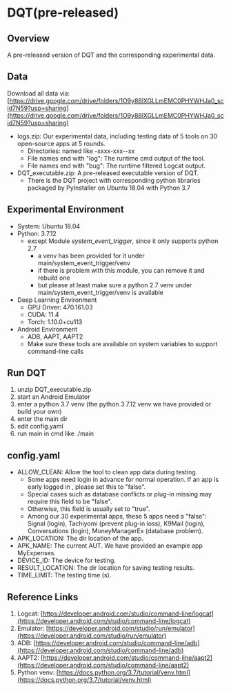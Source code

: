 # DQT(pre-released)
## Overview
A pre-released version of DQT and the corresponding experimental data.

## Data
Download all data via: [https://drive.google.com/drive/folders/1O9y88lXGLLmEMC0PHYWHJa0_scid7N59?usp=sharing](https://drive.google.com/drive/folders/1O9y88lXGLLmEMC0PHYWHJa0_scid7N59?usp=sharing)

- logs.zip: Our experimental data, including testing data of 5 tools on 30 open-source apps at 5 rounds. 
   - Directories: named like <Tool Name>-xxxx-xxx-<Round Number>-xx
   - File names end with "log": The runtime cmd output of the tool.
   - File names end with "bug": The runtime filtered Logcat output.
- DQT_executable.zip: A pre-released executable version of DQT.
   - There is the DQT project with corresponding python libraries packaged by PyInstaller on Ubuntu 18.04 with Python 3.7

## Experimental Environment

- System: Ubuntu 18.04
- Python: 3.7.12
   - except Module _system_event_trigger_, since it only supports python 2.7
      - a venv has been provided for it under main/system_event_trigger/venv
      - if there is problem with this module, you can remove it and rebuild one
      - but please at least make sure a python 2.7 venv under main/system_event_trigger/venv is available
- Deep Learning Environment
   - GPU Driver: 470.161.03
   - CUDA: 11.4
   - Torch: 1.10.0+cu113
- Android Environment
   - ADB, AAPT, AAPT2
   - Make sure these tools are available on system variables to support command-line calls

## Run DQT

1. unzip DQT_executable.zip
2. start an Android Emulator
3. enter a python 3.7 venv (the python 3.7.12 venv we have provided or build your own)
4. enter the main dir
5. edit config.yaml
6. run main in cmd like ./main

## config.yaml

- ALLOW_CLEAN: Allow the tool to clean app data during testing. 
   - Some apps need login in advance for normal operation. If an app is early logged in , please set this to "false".
   - Special cases such as database conflicts or plug-in missing may require this field to be "false".
   - Otherwise, this field is usually set to "true".
   - Among our 30 experimental apps, these 5 apps need a "false": Signal (login), Tachiyomi (prevent plug-in loss), K9Mail (login), Conversations (login), MoneyManagerEx (database problem).
- APK_LOCATION: The dir location of the app.
- APK_NAME: The current AUT. We have provided an example app MyExpenses.
- DEVICE_ID: The device for testing.
- RESULT_LOCATION: The dir location for saving testing results.
- TIME_LIMIT: The testing time (s).

## Reference Links

1. Logcat: [https://developer.android.com/studio/command-line/logcat](https://developer.android.com/studio/command-line/logcat)
2. Emulator: [https://developer.android.com/studio/run/emulator](https://developer.android.com/studio/run/emulator)
3. ADB: [https://developer.android.com/studio/command-line/adb](https://developer.android.com/studio/command-line/adb)
4. AAPT2: [https://developer.android.com/studio/command-line/aapt2](https://developer.android.com/studio/command-line/aapt2)
5. Python venv: [https://docs.python.org/3.7/tutorial/venv.html](https://docs.python.org/3.7/tutorial/venv.html)


